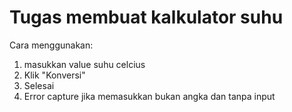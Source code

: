 ﻿# Tugas membuat kalkulator suhu

 Cara menggunakan:
 1. masukkan value suhu celcius
 2. Klik "Konversi"
 3. Selesai
 4. Error capture jika memasukkan bukan angka dan tanpa input
